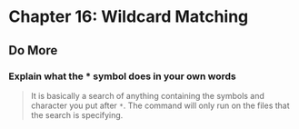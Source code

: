 
# Chapter 16: Wildcard Matching

## Do More

### Explain what the * symbol does in your own words

> It is basically a search of anything containing the symbols and character you put after `*`.
> The command will only run on the files that the search is specifying.
